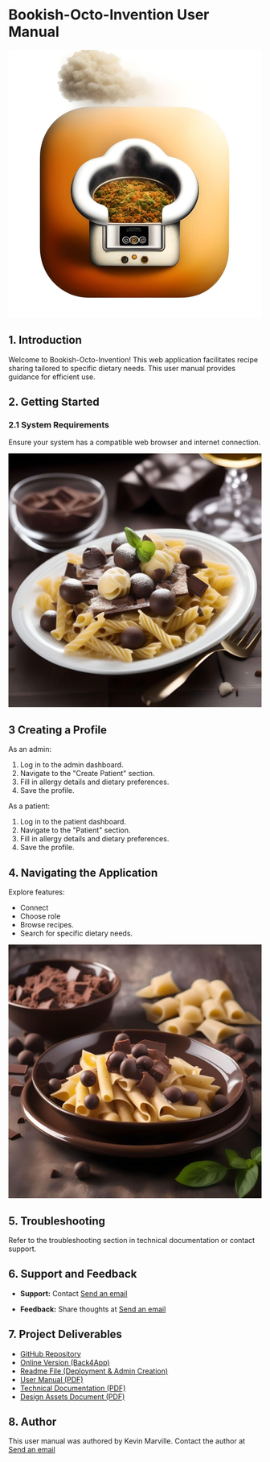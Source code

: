 # Bookish-Octo-Invention User Manual

![Bookish-Octo-Invention Logo](images/md/logo.jpeg)
## 1. Introduction

Welcome to Bookish-Octo-Invention! This web application facilitates recipe sharing tailored to specific dietary needs. This user manual provides guidance for efficient use.

## 2. Getting Started

### 2.1 System Requirements

Ensure your system has a compatible web browser and internet connection.

![Bookish-Octo-Invention Chocolate Cake](images/md/chocolate-cake.jpg)

## 3 Creating a Profile

As an admin:
1. Log in to the admin dashboard.
2. Navigate to the "Create Patient" section.
3. Fill in allergy details and dietary preferences.
4. Save the profile.

As a patient:
1. Log in to the patient dashboard.
2. Navigate to the "Patient" section.
3. Fill in allergy details and dietary preferences.
4. Save the profile.

## 4. Navigating the Application

Explore features:
- Connect
- Choose role
- Browse recipes.
- Search for specific dietary needs.

![Bookish-Octo-Invention Pasta Carbonara](images/md/pasta-carbonara.jpg)

## 5. Troubleshooting

Refer to the troubleshooting section in technical documentation or contact support.

## 6. Support and Feedback

- **Support:** Contact [Send an email](mailto:kevinmarville@gmail.com)

- **Feedback:** Share thoughts at [Send an email](mailto:kevinmarville@gmail.com)


## 7. Project Deliverables

- [GitHub Repository](https://github.com/kvnbbg/bookish-octo-invention)
- [Online Version (Back4App)](https://containers.back4app.com)
- [Readme File (Deployment & Admin Creation)](README.md)
- [User Manual (PDF)](user_manual.pdf)
- [Technical Documentation (PDF)](technical_doc.pdf)
- [Design Assets Document (PDF)](design_assets.pdf)

## 8. Author

This user manual was authored by Kevin Marville. Contact the author at [Send an email](mailto:kevinmarville@gmail.com)
